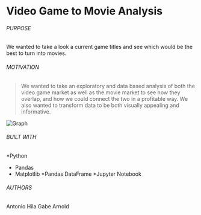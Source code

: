 # Video Game to Movie Analysis

###### PURPOSE

We wanted to take a look a current game titles and see which would be the best to turn into movies.

###### MOTIVATION
> We wanted to take an exploratory and data based analysis of both the video game market as well as the movie market to see how they overlap, and how we could connect the two in a profitable way. We also wanted to transform data to be both visually appealing and informative.

![Graph](graph1.png)

###### BUILT WITH
*Python
  * Pandas
  * Matplotlib
*Pandas DataFrame
*Jupyter Notebook

###### AUTHORS
Antonio Hila
Gabe Arnold
